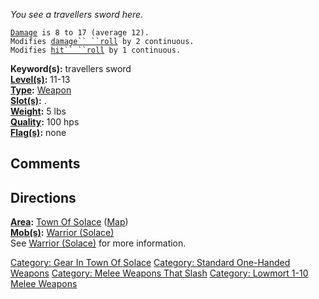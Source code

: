 *You see a travellers sword here.*

[`Damage`](Melee_Weapon_Values.md "wikilink")` is 8 to 17 (average 12).`  
`Modifies `[`damage`` ``roll`](Damage_Roll.md "wikilink")` by 2 continuous.`  
`Modifies `[`hit`` ``roll`](Hit_Roll.md "wikilink")` by 1 continuous.`

**Keyword(s):** travellers sword  
**[Level(s)](Object_Level.md "wikilink"):** 11-13  
**[Type](:Category:_Object_Types.md "wikilink"):**
[Weapon](:Category:_Melee_Weapons.md "wikilink")  
**[Slot(s)](Object_Slots.md "wikilink"):** <wielded>.  
**[Weight](Object_Weight.md "wikilink"):** 5 lbs  
**[Quality](Object_Quality.md "wikilink"):** 100 hps  
**[Flag(s)](:Category:_Object_Flags.md "wikilink"):** none  

## Comments

## Directions

**[Area](:Category:_Areas.md "wikilink"):** [Town Of
Solace](:Category:_Town_Of_Solace.md "wikilink")
([Map](Town_Of_Solace_Map.md "wikilink"))  
**[Mob(s)](:Category:_Mobs.md "wikilink"):** [Warrior
(Solace)](Warrior_(Solace) "wikilink")  
See [Warrior (Solace)](Warrior_(Solace) "wikilink") for more
information.

[Category: Gear In Town Of
Solace](Category:_Gear_In_Town_Of_Solace "wikilink") [Category: Standard
One-Handed Weapons](Category:_Standard_One-Handed_Weapons "wikilink")
[Category: Melee Weapons That
Slash](Category:_Melee_Weapons_That_Slash "wikilink") [Category: Lowmort
1-10 Melee Weapons](Category:_Lowmort_1-10_Melee_Weapons "wikilink")
